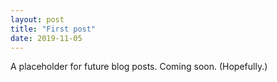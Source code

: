 ```yaml
---
layout: post
title: "First post"
date: 2019-11-05
---
```


A placeholder for future blog posts. Coming soon. (Hopefully.)